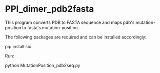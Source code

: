 # PPI_dimer_pdb2fasta
This program converts PDB to FASTA sequence and maps pdb's mutation-position to fasta's mutation-position.

The following packages are required and can be installed accordingly:

pip install six

Run:

python MutationPosition_pdb2seq.py
